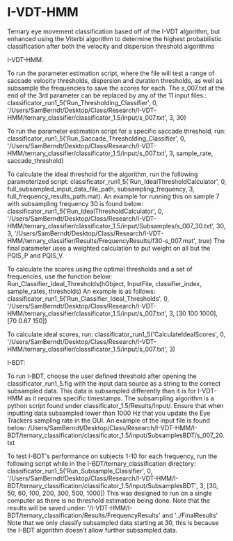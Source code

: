 # I-VDT-HMM
Ternary eye movement classification based off of the I-VDT algorithm, but enhanced using the Viterbi algorithm to determine the highest probabilistic classification after both the velocity and dispersion threshold algorithms

I-VDT-HMM:

To run the parameter estimation script, where the file will test a range of saccade velocity thresholds, dispersion and duration thresholds, as well as subsample the frequencies to save the scores for each. The s_007.txt at the end of the 3rd parameter can be replaced by any of the 11 input files.:
classificator_run1_5('Run_Thresholding_Classifier', 0, '/Users/SamBerndt/Desktop/Class/Research/I-VDT-HMM/ternary_classifier/classificator_1.5/input/s_007.txt', 3, 30)

To run the parameter estimation script for a specific saccade threshold, run:
classificator_run1_5('Run_Saccade_Thresholding_Classifier', 0, '/Users/SamBerndt/Desktop/Class/Research/I-VDT-HMM/ternary_classifier/classificator_1.5/input/s_007.txt', 3, sample_rate, saccade_threshold)

To calculate the ideal threshold for the algorithm, run the following parameterized script:
classificator_run1_5('Run_IdealThresholdCalculator', 0, full_subsampled_input_data_file_path, subsampling_frequency,  3, full_frequency_results_path.mat).
An example for running this on sample 7 with subsampling frequency 30 is found below:
classificator_run1_5('Run_IdealThresholdCalculator', 0, '/Users/SamBerndt/Desktop/Class/Research/I-VDT-HMM/ternary_classifier/classificator_1.5/input/Subsamples/s_007_30.txt', 30,  3, '/Users/SamBerndt/Desktop/Class/Research/I-VDT-HMM/ternary_classifier/Results/FrequencyResults/f30-s_007.mat', true)
The final parameter uses a weighted calculation to put weight on all but the PQlS_P and PQlS_V.

To calculate the scores using the optimal thresholds and a set of frequencies, use the function below:
Run_Classifier_Ideal_Thresholds(hObject, InputFile, classifier_index, sample_rates, thresholds)
An example is as follows:
classificator_run1_5('Run_Classifier_Ideal_Thresholds', 0, '/Users/SamBerndt/Desktop/Class/Research/I-VDT-HMM/ternary_classifier/classificator_1.5/input/s_007.txt', 3, [30 100 1000], [70 0.67 150])

To calculate ideal scores, run:
classificator_run1_5('CalculateIdealScores', 0, '/Users/SamBerndt/Desktop/Class/Research/I-VDT-HMM/ternary_classifier/classificator_1.5/input/s_007.txt', 3)

I-BDT:

To run I-BDT, choose the user defined threshold after opening the classificator_run1_5.fig with the input data source as a string to the correct subsampled data. This data is subsampled differently than it is for I-VDT-HMM as it requires specific timestamps. The subsampling algorithm is a python script found under classificator_1.5/Results/Input/.
Ensure that when inputting data subsampled lower than 1000 Hz that you update the Eye Trackers sampling rate in the GUI.
An example of the input file is found below:
/Users/SamBerndt/Desktop/Class/Research/I-VDT-HMM/I-BDT/ternary_classification/classificator_1.5/input/SubsamplesBDT/s_007_20.txt

To test I-BDT's performance on subjects 1-10 for each frequency, run the following script while in the I-BDT/ternary_classification directory:
classificator_run1_5('Run_Subsample_Classifier', 0, '/Users/SamBerndt/Desktop/Class/Research/I-VDT-HMM/I-BDT/ternary_classification/classificator_1.5/input/SubsamplesBDT', 3, [30, 50, 60, 100, 200, 300, 500, 1000])
This was designed to run on a single computer as there is no threshold estimation being done.
Note that the results will be saved under:
'/I-VDT-HMM/I-BDT/ternary_classification/Results/FrequencyResults' and '../FinalResults'
Note that we only classify subsampled data starting at 30, this is because the I-BDT algorithm doesn't allow further subsampled data.